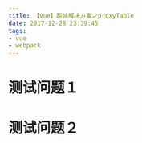 ```yaml
---
title: 【vue】跨域解决方案之proxyTable  
date: 2017-12-28 23:39:45  
tags:
- vue
- webpack
---
```


# 测试问题１

# 测试问题２